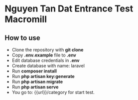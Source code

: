 # Nguyen Tan Dat Entrance Test Macromill

## How to use
- Clone the repository with __git clone__
- Copy __.env.example__ file to __.env__
- Edit database credentials in __.env__
- Create database with name: laravel
- Run __composer install__
- Run __php artisan key:generate__
- Run __php artisan migrate__
- Run __php artisan serve__ 
- You go to: {{url}}/category for start test.

